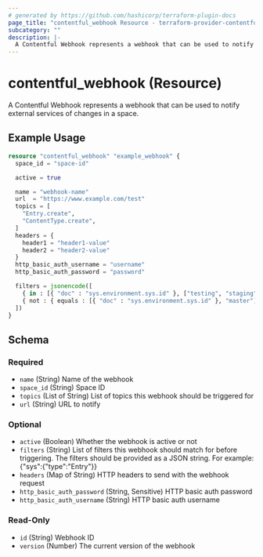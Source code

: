 ```yaml
---
# generated by https://github.com/hashicorp/terraform-plugin-docs
page_title: "contentful_webhook Resource - terraform-provider-contentful"
subcategory: ""
description: |-
  A Contentful Webhook represents a webhook that can be used to notify external services of changes in a space.
---
```


# contentful_webhook (Resource)

A Contentful Webhook represents a webhook that can be used to notify external services of changes in a space.

## Example Usage

```terraform
resource "contentful_webhook" "example_webhook" {
  space_id = "space-id"

  active = true

  name = "webhook-name"
  url  = "https://www.example.com/test"
  topics = [
    "Entry.create",
    "ContentType.create",
  ]
  headers = {
    header1 = "header1-value"
    header2 = "header2-value"
  }
  http_basic_auth_username = "username"
  http_basic_auth_password = "password"

  filters = jsonencode([
    { in : [{ "doc" : "sys.environment.sys.id" }, ["testing", "staging"]] },
    { not : { equals : [{ "doc" : "sys.environment.sys.id" }, "master"] } },
  ])
}
```

<!-- schema generated by tfplugindocs -->
## Schema

### Required

- `name` (String) Name of the webhook
- `space_id` (String) Space ID
- `topics` (List of String) List of topics this webhook should be triggered for
- `url` (String) URL to notify

### Optional

- `active` (Boolean) Whether the webhook is active or not
- `filters` (String) List of filters this webhook should match for before triggering. The filters should be provided as a JSON string. For example: {"sys":{"type":"Entry"}}
- `headers` (Map of String) HTTP headers to send with the webhook request
- `http_basic_auth_password` (String, Sensitive) HTTP basic auth password
- `http_basic_auth_username` (String) HTTP basic auth username

### Read-Only

- `id` (String) Webhook ID
- `version` (Number) The current version of the webhook

